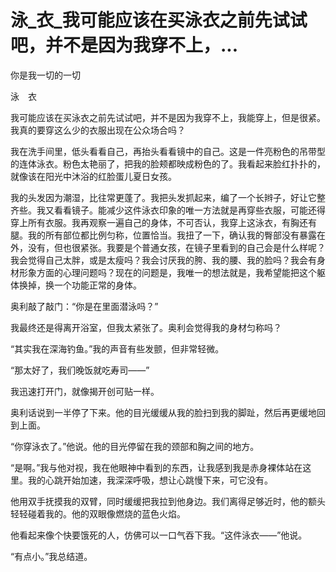 # 泳_衣_我可能应该在买泳衣之前先试试吧，并不是因为我穿不上，...

你是我一切的一切

泳　衣

我可能应该在买泳衣之前先试试吧，并不是因为我穿不上，我能穿上，但是很紧。我真的要穿这么少的衣服出现在公众场合吗？

我在洗手间里，低头看看自己，再抬头看看镜中的自己。这是一件亮粉色的吊带型的连体泳衣。粉色太艳丽了，把我的脸颊都映成粉色的了。我看起来脸红扑扑的，就像该在阳光中沐浴的红脸蛋儿夏日女孩。

我的头发因为潮湿，比往常更蓬了。我把头发抓起来，编了一个长辫子，好让它整齐些。我又看看镜子。能减少这件泳衣印象的唯一方法就是再穿些衣服，可能还得穿上所有衣服。我再观察一遍自己的身体，不可否认，我穿上这泳衣，有胸还有腿。我的所有部位都比例匀称，位置恰当。我扭了一下，确认我的臀部没有暴露在外，没有，但也很紧张。我要是个普通女孩，在镜子里看到的自己会是什么样呢？我会觉得自己太胖，或是太瘦吗？我会讨厌我的胯、我的腰、我的脸吗？我会有身材形象方面的心理问题吗？现在的问题是，我唯一的想法就是，我希望能把这个躯体换掉，换一个功能正常的身体。

奥利敲了敲门：“你是在里面潜泳吗？”

我最终还是得离开浴室，但我太紧张了。奥利会觉得我的身材匀称吗？

“其实我在深海钓鱼。”我的声音有些发颤，但非常轻微。

“那太好了，我们晚饭就吃寿司——”

我迅速打开门，就像揭开创可贴一样。

奥利话说到一半停了下来。他的目光缓缓从我的脸扫到我的脚趾，然后再更缓地回到上面。

“你穿泳衣了。”他说。他的目光停留在我的颈部和胸之间的地方。

“是啊。”我与他对视，我在他眼神中看到的东西，让我感到我是赤身裸体站在这里。我的心跳开始加速，我深深呼吸，想让心跳慢下来，可它没有。

他用双手抚摸我的双臂，同时缓缓把我拉到他身边。我们离得足够近时，他的额头轻轻碰着我的。他的双眼像燃烧的蓝色火焰。

他看起来像个快要饿死的人，仿佛可以一口气吞下我。“这件泳衣——”他说。

“有点小。”我总结道。